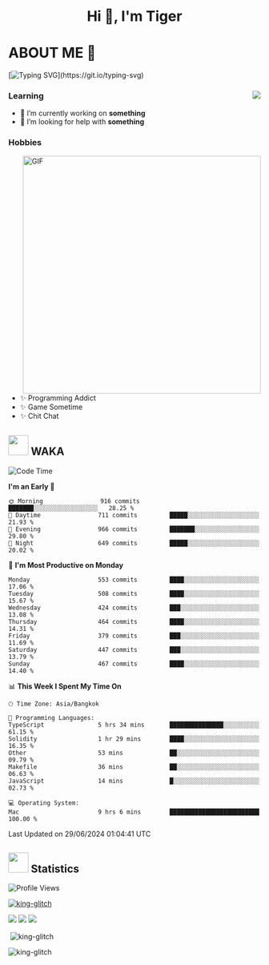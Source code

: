 <h1 align="center">Hi 👋, I'm Tiger</h1>




# ABOUT ME 💬

[![Typing SVG](https://readme-typing-svg.herokuapp.com?color=22F771&vCenter=true&lines=A+perssionate+developer+from+nowhere.)](https://git.io/typing-svg)

<div>
 <img align="right" src="https://spotify-github-profile.vercel.app/api/view?uid=12129734423&cover_image=false&theme=default&bar_color=22d016&bar_color_cover=true" />
 <h3>Learning</h3>
 
 <ul>
  <li>🔭 I’m currently working on <b>something</b></li>
  <li>🤝 I’m looking for help with <b>something</b></li>
 </ul>
 
</div>
<div>
 <h3>Hobbies</h3>
 <img align="right" height="475px"  alt="GIF" src="https://i.pinimg.com/originals/1f/b7/db/1fb7dbee557e5ed509f7517da8a84d58.gif" />
 <ul>
  <li>✨ Programming Addict</li>
  <li>✨ Game Sometime</li>
  <li>✨ Chit Chat</li>
 </ul>
 
</div>



## <img height="40" src="https://raw.githubusercontent.com/innng/innng/master/assets/kyubey.gif"/> WAKA

<!--START_SECTION:waka-->
![Code Time](http://img.shields.io/badge/Code%20Time-1%2C977%20hrs%2052%20mins-blue)

**I'm an Early 🐤** 

```text
🌞 Morning                916 commits         ███████░░░░░░░░░░░░░░░░░░   28.25 % 
🌆 Daytime                711 commits         █████░░░░░░░░░░░░░░░░░░░░   21.93 % 
🌃 Evening                966 commits         ███████░░░░░░░░░░░░░░░░░░   29.80 % 
🌙 Night                  649 commits         █████░░░░░░░░░░░░░░░░░░░░   20.02 % 
```
📅 **I'm Most Productive on Monday** 

```text
Monday                   553 commits         ████░░░░░░░░░░░░░░░░░░░░░   17.06 % 
Tuesday                  508 commits         ████░░░░░░░░░░░░░░░░░░░░░   15.67 % 
Wednesday                424 commits         ███░░░░░░░░░░░░░░░░░░░░░░   13.08 % 
Thursday                 464 commits         ████░░░░░░░░░░░░░░░░░░░░░   14.31 % 
Friday                   379 commits         ███░░░░░░░░░░░░░░░░░░░░░░   11.69 % 
Saturday                 447 commits         ███░░░░░░░░░░░░░░░░░░░░░░   13.79 % 
Sunday                   467 commits         ████░░░░░░░░░░░░░░░░░░░░░   14.40 % 
```


📊 **This Week I Spent My Time On** 

```text
🕑︎ Time Zone: Asia/Bangkok

💬 Programming Languages: 
TypeScript               5 hrs 34 mins       ███████████████░░░░░░░░░░   61.15 % 
Solidity                 1 hr 29 mins        ████░░░░░░░░░░░░░░░░░░░░░   16.35 % 
Other                    53 mins             ██░░░░░░░░░░░░░░░░░░░░░░░   09.79 % 
Makefile                 36 mins             ██░░░░░░░░░░░░░░░░░░░░░░░   06.63 % 
JavaScript               14 mins             █░░░░░░░░░░░░░░░░░░░░░░░░   02.73 % 

💻 Operating System: 
Mac                      9 hrs 6 mins        █████████████████████████   100.00 % 
```


 Last Updated on 29/06/2024 01:04:41 UTC
<!--END_SECTION:waka-->
## <img height="40" src="https://raw.githubusercontent.com/innng/innng/master/assets/kyubey.gif"/> Statistics
![Profile Views](https://komarev.com/ghpvc/?username=king-glitch)  

<p align="left"> 
 <a href="https://github.com/ryo-ma/github-profile-trophy">
  <img src="https://github-profile-trophy.vercel.app/?username=king-glitch&theme=dracula" alt="king-glitch" />
 </a> </p>

![](https://github-profile-summary-cards.vercel.app/api/cards/profile-details?username=king-glitch&theme=dracula)
![](https://github-profile-summary-cards.vercel.app/api/cards/stats?username=king-glitch&theme=dracula) 
![](https://github-profile-summary-cards.vercel.app/api/cards/productive-time?username=king-glitch&theme=dracula)


<p>&nbsp;<img align="center" src="https://github-readme-stats.vercel.app/api?username=king-glitch&theme=dracula" alt="king-glitch" /></p>

<p><img align="center" src="https://github-readme-streak-stats.herokuapp.com/?user=king-glitch&theme=dracula" alt="king-glitch" /></p>
